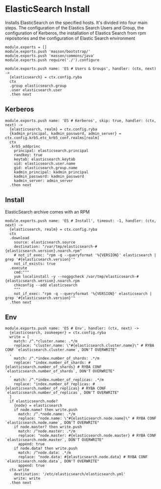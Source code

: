 
# ElasticSearch Install

Installs ElasticSearch on the specified hosts. It's divided into four main steps.
The configuration of the Elastics Search Users and Group, the configuration of Kerberos, the installation
of Elastics Search from rpm repositories and the configuration of Elastic Search environment

    module.exports = []
    module.exports.push 'masson/bootstrap/'
    module.exports.push 'masson/commons/java'
    module.exports.push require('./').configure

    module.exports.push name: 'ES # Users & Groups', handler: (ctx, next) ->
      {elasticsearch} = ctx.config.ryba
      ctx
      .group elasticsearch.group
      .user elasticsearch.user
      .then next

## Kerberos

    module.exports.push name: 'ES # Kerberos', skip: true, handler: (ctx, next) ->
      {elasticsearch, realm} = ctx.config.ryba
      {kadmin_principal, kadmin_password, admin_server} = ctx.config.krb5.etc_krb5_conf.realms[realm]
      ctx
      .krb5_addprinc
        principal: elasticsearch.principal
        randkey: true
        keytab: elasticsearch.keytab
        uid: elasticsearch.user.name
        gid: elasticsearch.group.name
        kadmin_principal: kadmin_principal
        kadmin_password: kadmin_password
        kadmin_server: admin_server
      .then next

## Install

ElasticSearch archive comes with an RPM

    module.exports.push name: 'ES # Install', timeout: -1, handler: (ctx, next) ->
      {elasticsearch, realm} = ctx.config.ryba
      ctx
      .download
        source: elasticsearch.source
        destination: "/var/tmp/elasticsearch-#{elasticsearch.version}.noarch.rpm"
        # not_if_exec: "rpm -q --queryformat '%{VERSION}' elasticsearch | grep '#{elasticsearch.version}'"
        not_if_exists: true
      .execute
        cmd:"""
        yum localinstall -y --nogpgcheck /var/tmp/elasticsearch-#{elasticsearch.version}.noarch.rpm
        chkconfig --add elasticsearch
        """
        not_if_exec: "rpm -q --queryformat '%{VERSION}' elasticsearch | grep '#{elasticsearch.version}'"
      .then next

## Env

    module.exports.push name: 'ES # Env', handler: (ctx, next) ->
      {elasticsearch, zookeeper} = ctx.config.ryba
      write = [
        match: /^.*cluster.name: .*/m
        replace: "cluster.name: \"#{elasticsearch.cluster.name}\" # RYBA CONF `elasticsearch.cluster.name`, DON'T OVERWRITE"
      ,
        match: /^.*index.number_of_shards: .*/m
        replace: "index.number_of_shards: #{elasticsearch.number_of_shards} # RYBA CONF `elasticsearch.number_of_shards`, DON'T OVERWRITE"
      ,
        match: /^.*index.number_of_replicas: .*/m
        replace: "index.number_of_replicas: #{elasticsearch.number_of_replicas} # RYBA CONF `elasticsearch.number_of_replicas`, DON'T OVERWRITE"
      ]
      if elasticsearch.node?
        {node} = elasticsearch
        if node.name? then write.push
          match: /^.*node.name: .*/m
          replace: "node.name: \"#{elasticsearch.node.name}\" # RYBA CONF `elasticsearch.node.name`, DON'T OVERWRITE"
        if node.master? then write.push
          match: /^node.master: .*/m
          replace: "node.master: #{elasticsearch.node.master} # RYBA CONF `elasticsearch.node.master`, DON'T OVERWRITE"
          append: true
        if node.data? then write.push
          match: /^node.data: .*/m
          replace: "node.data: #{elasticsearch.node.data} # RYBA CONF `elasticsearch.node.data`, DON'T OVERWRITE"
          append: true
      ctx.write
        destination: '/etc/elasticsearch/elasticsearch.yml'
        write: write
      .then next

